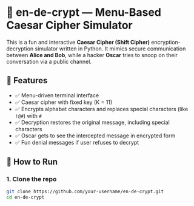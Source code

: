 # 🔐 en-de-crypt — Menu-Based Caesar Cipher Simulator

This is a fun and interactive **Caesar Cipher (Shift Cipher)** encryption-decryption simulator written in Python. It mimics secure communication between **Alice and Bob**, while a hacker **Oscar** tries to snoop on their conversation via a public channel.

## 📌 Features

- ✅ Menu-driven terminal interface
- ✅ Caesar cipher with fixed key (K = 11)
- ✅ Encrypts alphabet characters and replaces special characters (like `!@#`) with `#`
- ✅ Decryption restores the original message, including special characters
- ✅ Oscar gets to see the intercepted message in encrypted form
- ✅ Fun denial messages if user refuses to decrypt

## 🚀 How to Run

### 1. Clone the repo
```bash
git clone https://github.com/your-username/en-de-crypt.git
cd en-de-crypt
